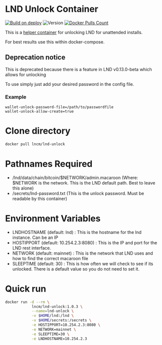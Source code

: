 # LND Unlock Container

[![Build on deploy](https://github.com/lncm/docker-lnd-unlock/workflows/Docker%20build%20on%20tag/badge.svg)](https://github.com/lncm/docker-lnd-unlock/actions?query=workflow%3A%22Docker+build+on+tag%22)
![Version](https://img.shields.io/github/v/release/lncm/docker-lnd-unlock?sort=semver) 
[![Docker Pulls Count](https://img.shields.io/docker/pulls/lncm/lnd-unlock.svg?style=flat)](https://hub.docker.com/r/lncm/lnd-unlock)


This is a [helper container](https://hub.docker.com/r/lncm/lnd-unlock) for unlocking LND for unattended installs. 

For best results use this within docker-compose.

## Deprecation notice

This is deprecated because there is a feature in LND v0.13.0-beta which allows for unlocking

To use simply just add your desired password in the config file.

### Example

```
wallet-unlock-password-file=/path/to/passwordfile
wallet-unlock-allow-create=true

```

# Clone directory

```bash
docker pull lncm/lnd-unlock
```

# Pathnames Required

- /lnd/data/chain/bitcoin/$NETWORK/admin.macaroon (Where: $NETWORK is the network. This is the LND default path. Best to leave this alone)
- /secrets/lnd-password.txt (This is the unlock password. Must be readable by this container)

# Environment Variables

- LNDHOSTNAME (default: lnd) : This is the hostname for the lnd instance. Can be an IP
- HOSTIPPORT (default: 10.254.2.3:8080) : This is the IP and port for the LND rest interface.
- NETWORK (default: mainnet) : This is the network that LND uses and how to find the correct macaroon file
- SLEEPTIME (default: 30) : This is how often we will check to see if its unlocked. There is a default value so you do not need to set it.

# Quick run

```bash
docker run -d --rm \
            lncm/lnd-unlock:1.0.3 \
            --name=lnd-unlock \
            -v $HOME/lnd:/lnd \
            -v $HOME/secrets:/secrets \
            -e HOSTIPPORT=10.254.2.3:8080 \
            -e NETWORK=mainnet \
            -e SLEEPTIME=30 \
            -e LNDHOSTNAME=10.254.2.3
```

